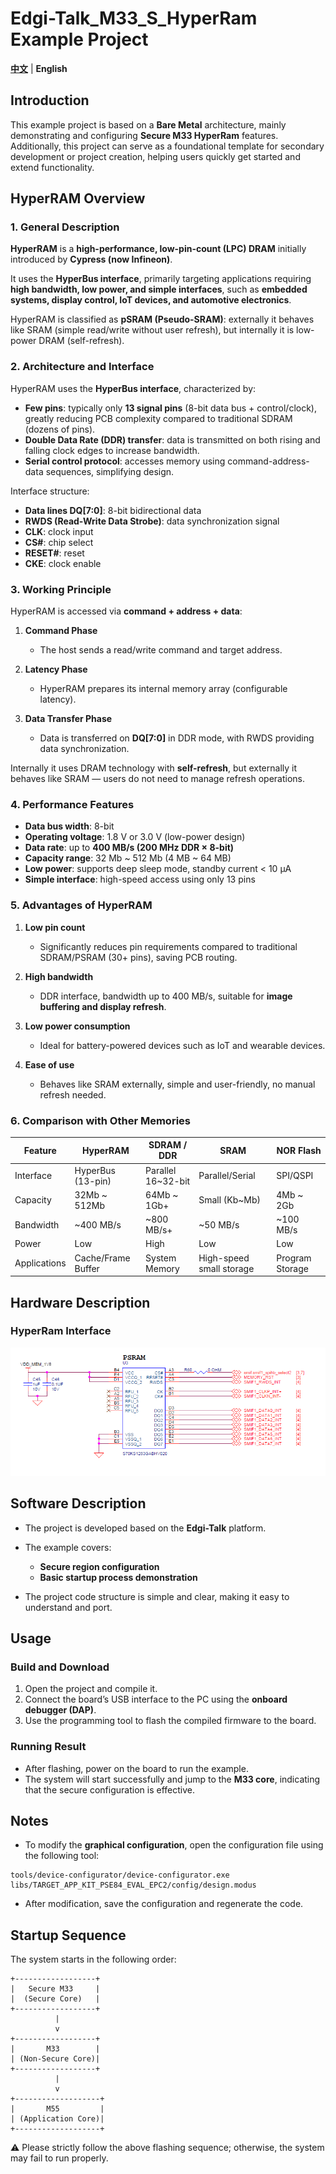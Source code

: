 # Edgi-Talk_M33_S_HyperRam Example Project

[**中文**](./README_zh.md) | **English**

## Introduction

This example project is based on a **Bare Metal** architecture, mainly demonstrating and configuring **Secure M33 HyperRam** features.
Additionally, this project can serve as a foundational template for secondary development or project creation, helping users quickly get started and extend functionality.

## HyperRAM Overview

### 1. General Description

**HyperRAM** is a **high-performance, low-pin-count (LPC) DRAM** initially introduced by **Cypress (now Infineon)**.

It uses the **HyperBus interface**, primarily targeting applications requiring **high bandwidth, low power, and simple interfaces**, such as **embedded systems, display control, IoT devices, and automotive electronics**.

HyperRAM is classified as **pSRAM (Pseudo-SRAM)**: externally it behaves like SRAM (simple read/write without user refresh), but internally it is low-power DRAM (self-refresh).

### 2. Architecture and Interface

HyperRAM uses the **HyperBus interface**, characterized by:

* **Few pins**: typically only **13 signal pins** (8-bit data bus + control/clock), greatly reducing PCB complexity compared to traditional SDRAM (dozens of pins).
* **Double Data Rate (DDR) transfer**: data is transmitted on both rising and falling clock edges to increase bandwidth.
* **Serial control protocol**: accesses memory using command-address-data sequences, simplifying design.

Interface structure:

* **Data lines DQ[7:0]**: 8-bit bidirectional data
* **RWDS (Read-Write Data Strobe)**: data synchronization signal
* **CLK**: clock input
* **CS#**: chip select
* **RESET#**: reset
* **CKE**: clock enable

### 3. Working Principle

HyperRAM is accessed via **command + address + data**:

1. **Command Phase**

   * The host sends a read/write command and target address.
2. **Latency Phase**

   * HyperRAM prepares its internal memory array (configurable latency).
3. **Data Transfer Phase**

   * Data is transferred on **DQ[7:0]** in DDR mode, with RWDS providing data synchronization.

Internally it uses DRAM technology with **self-refresh**, but externally it behaves like SRAM — users do not need to manage refresh operations.

### 4. Performance Features

* **Data bus width**: 8-bit
* **Operating voltage**: 1.8 V or 3.0 V (low-power design)
* **Data rate**: up to **400 MB/s (200 MHz DDR × 8-bit)**
* **Capacity range**: 32 Mb ~ 512 Mb (4 MB ~ 64 MB)
* **Low power**: supports deep sleep mode, standby current < 10 µA
* **Simple interface**: high-speed access using only 13 pins

### 5. Advantages of HyperRAM

1. **Low pin count**

   * Significantly reduces pin requirements compared to traditional SDRAM/PSRAM (30+ pins), saving PCB routing.
2. **High bandwidth**

   * DDR interface, bandwidth up to 400 MB/s, suitable for **image buffering and display refresh**.
3. **Low power consumption**

   * Ideal for battery-powered devices such as IoT and wearable devices.
4. **Ease of use**

   * Behaves like SRAM externally, simple and user-friendly, no manual refresh needed.

### 6. Comparison with Other Memories

| Feature      | HyperRAM           | SDRAM / DDR        | SRAM                     | NOR Flash       |
| ------------ | ------------------ | ------------------ | ------------------------ | --------------- |
| Interface    | HyperBus (13-pin)  | Parallel 16~32-bit | Parallel/Serial          | SPI/QSPI        |
| Capacity     | 32Mb ~ 512Mb       | 64Mb ~ 1Gb+        | Small (Kb~Mb)            | 4Mb ~ 2Gb       |
| Bandwidth    | ~400 MB/s          | ~800 MB/s+         | ~50 MB/s                 | ~100 MB/s       |
| Power        | Low                | High               | Low                      | Low             |
| Applications | Cache/Frame Buffer | System Memory      | High-speed small storage | Program Storage |

## Hardware Description

### HyperRam Interface

![alt text](figures/1.png)

## Software Description

* The project is developed based on the **Edgi-Talk** platform.

* The example covers:

  * **Secure region configuration**
  * **Basic startup process demonstration**

* The project code structure is simple and clear, making it easy to understand and port.

## Usage

### Build and Download

1. Open the project and compile it.
2. Connect the board’s USB interface to the PC using the **onboard debugger (DAP)**.
3. Use the programming tool to flash the compiled firmware to the board.

### Running Result

* After flashing, power on the board to run the example.
* The system will start successfully and jump to the **M33 core**, indicating that the secure configuration is effective.

## Notes

* To modify the **graphical configuration**, open the configuration file using the following tool:

```
tools/device-configurator/device-configurator.exe
libs/TARGET_APP_KIT_PSE84_EVAL_EPC2/config/design.modus
```

* After modification, save the configuration and regenerate the code.

## Startup Sequence

The system starts in the following order:

```
+------------------+
|   Secure M33     |
|  (Secure Core)   |
+------------------+
          |
          v
+------------------+
|       M33        |
| (Non-Secure Core)|
+------------------+
          |
          v
+-------------------+
|       M55         |
| (Application Core)|
+-------------------+
```

⚠️ Please strictly follow the above flashing sequence; otherwise, the system may fail to run properly.
